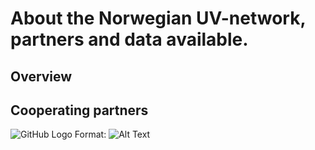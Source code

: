 # About the Norwegian UV-network, partners and data available.


## Overview

## Cooperating partners

![GitHub Logo](https://github.com/uvnrpa/UV_Information/network_location.png)
Format: ![Alt Text](url)